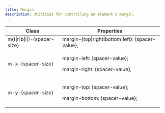 ```yaml
---
title: Margin
description: Utilities for controlling an element's margin.
---
```

<div>
	<table-helper property="spacers" title="Spacing & Spacing-dynamic" class="mb-lg"></table-helper>
    <div class="max-h-288 overflow-y-auto mb-32">
		<table class="vv-table">
			<thead class="sticky z-sticky top-0 bg-surface-1">
				<tr>
					<th>
						Class
					</th>
					<th>
						Properties
					</th>
				</tr>
			</thead>
			<tbody class="align-baseline">
				<tr>
					<td translate="no" class="font-mono text-accent whitespace-nowrap">
						m{t|r|b|l|}-{spacer-size}
					</td>
					<td translate="no" class="font-mono text-info whitespace-nowrap">
						margin-{top|right|bottom|left}: {spacer-value};
					</td>
				</tr>
				<tr>
					<td translate="no" class="font-mono text-accent whitespace-nowrap">
						m-x-{spacer-size}
					</td>
					<td translate="no" class="font-mono text-info whitespace-nowrap">
						<p>margin-left: {spacer-value};</p>
						<p>margin-right: {spacer-value};</p>
					</td>
				</tr>
				<tr>
					<td translate="no" class="font-mono text-accent whitespace-nowrap">
						m-y-{spacer-size}
					</td>
					<td translate="no" class="font-mono text-info whitespace-nowrap">
						<p>margin-top: {spacer-value};</p>
						<p>margin-bottom: {spacer-value};</p>
					</td>
				</tr>
			</tbody>
		</table>
	</div>
</div>